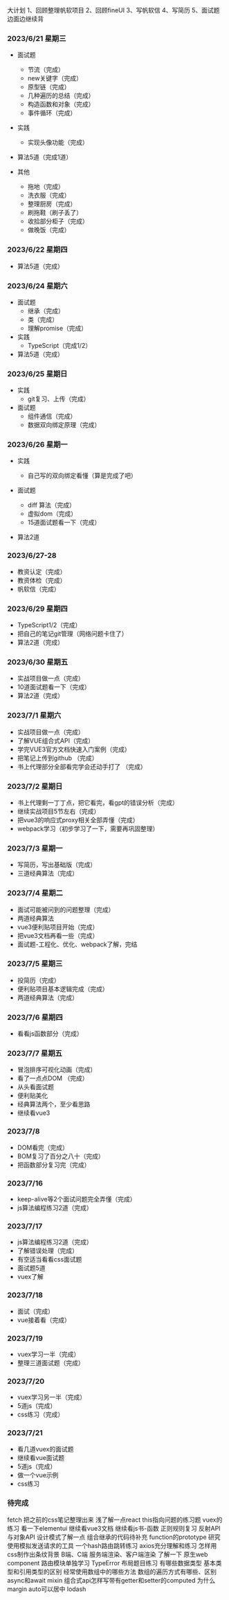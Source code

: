 


大计划
1、回顾整理帆软项目
2、回顾fineUI
3、写帆软信
4、写简历
5、面试题边面边继续背

### 2023/6/21 星期三

- 面试题
  - 节流（完成）
  - new关键字（完成）
  - 原型链（完成）
  - 几种遍历的总结（完成）
  - 构造函数和对象（完成）
  - 事件循环（完成）

- 实践
  - 实现头像功能（完成）

- 算法5道（完成1道）
  
- 其他
  - 拖地（完成）
  - 洗衣服（完成）
  - 整理厨房（完成）
  - 刷拖鞋（刷子丢了）
  - 收拾部分柜子（完成）
  - 做晚饭（完成）

### 2023/6/22 星期四

- 算法5道（完成）

### 2023/6/24 星期六
- 面试题
  - 继承（完成）
  - 类（完成）
  - 理解promise（完成）
- 实践
  - TypeScript（完成1/2）
- 算法5道（完成）


### 2023/6/25 星期日
- 实践
  - git复习、上传（完成）
- 面试题
  - 组件通信（完成）
  - 数据双向绑定原理（完成）


### 2023/6/26 星期一
- 实践
  - 自己写的双向绑定看懂（算是完成了吧）
- 面试题
  - diff 算法（完成）
  - 虚拟dom（完成）
  - 15道面试题看一下（完成）

- 算法2道

### 2023/6/27-28 
- 教资认定（完成）
- 教资体检（完成）
- 帆软信（完成）


### 2023/6/29 星期四
- TypeScript1/2（完成）
- 把自己的笔记git管理（网络问题卡住了）
- 算法2道（完成）

### 2023/6/30 星期五
- 实战项目做一点（完成）
- 10道面试题看一下（完成）
- 算法2道（完成）

### 2023/7/1 星期六
- 实战项目做一点（完成）
- 了解VUE组合式API（完成）
- 学完VUE3官方文档快速入门案例（完成）
- 把笔记上传到github （完成）
- 书上代理部分全部看完学会还动手打了 （完成）

### 2023/7/2 星期日
- 书上代理剩一丁丁点，把它看完，看gpt的错误分析（完成）
- 继续实战项目5节左右（完成）
- 把vue3的响应式proxy相关全部弄懂（完成）
- webpack学习（初步学习了一下，需要再巩固整理）


### 2023/7/3 星期一
- 写简历，写出基础版（完成）
- 三道经典算法（完成）

### 2023/7/4 星期二
- 面试可能被问到的问题整理（完成）
- 两道经典算法
- vue3便利贴项目开始（完成）
- 把vue3文档再看一些（完成）
- 面试题-工程化、优化、webpack了解，完结

### 2023/7/5 星期三
- 投简历（完成）
- 便利贴项目基本逻辑完成（完成）
- 两道经典算法（完成）

### 2023/7/6 星期四
- 看看js函数部分（完成）
  
### 2023/7/7 星期五
- 冒泡排序可视化动画（完成）
- 看了一点点DOM （完成）
- 从头看面试题
- 便利贴美化
- 经典算法两个，至少看思路
- 继续看vue3

### 2023/7/8
- DOM看完（完成）
- BOM复习了百分之八十（完成）
- 把函数部分复习完（完成）

### 2023/7/16
- keep-alive等2个面试问题完全弄懂（完成）
- js算法编程练习2道（完成）

### 2023/7/17
- js算法编程练习2道（完成）
- 了解错误处理（完成）
- 有空适当看看css面试题
- 面试题5道
- vuex了解

### 2023/7/18
- 面试（完成）
- vue接着看（完成）

### 2023/7/19
- vuex学习一半（完成）
- 整理三道面试题（完成）

### 2023/7/20
- vuex学习另一半（完成）
- 5道js（完成）
- css练习（完成）

### 2023/7/21
- 看几道vuex的面试题
- 继续看vue面试题
- 5道js（完成）
- 做一个vue示例
- css练习
### 待完成
fetch
把之前的css笔记整理出来
浅了解一点react
this指向问题的练习题
vuex的练习
看一下elementui
继续看vue3文档
继续看js书-函数
正则规则复习
反射API与对象API
设计模式了解一点
组合继承的代码待补充
function的prototype
研究使用模拟发送请求的工具
一个hash路由跳转练习
axios充分理解和练习
怎样用css制作出条纹背景
B端、C端
服务端渲染、客户端渲染
了解一下 原生web component
路由模块单独学习
TypeError
布局题目练习
有哪些数据类型
基本类型和引用类型的区别
经常使用数组中的哪些方法
数组的遍历方式有哪些、区别
async和await
mixin
组合式api怎样写带有getter和setter的computed
为什么margin auto可以居中
lodash